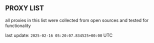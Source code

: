 ## PROXY LIST

all proxies in this list were collected from open sources and tested for functionality

last update: `2025-02-16 05:20:07.834525+00:00` UTC